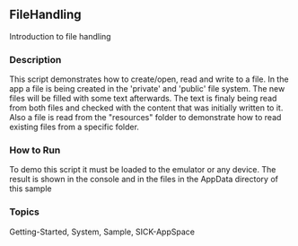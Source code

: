 ## FileHandling
Introduction to file handling

### Description
This script demonstrates how to create/open, read and write to a file.
In the app a file is being created in the 'private' and 'public' file system. 
The new files will be filled with some text afterwards. The text is finaly being read from both 
files and checked with the content that was initially written to it.
Also a file is read from the "resources" folder to demonstrate how to read existing files 
from a specific folder.

### How to Run
To demo this script it must be loaded to the emulator or any device. The result is
shown in the console and in the files in the AppData directory of this sample

### Topics
Getting-Started, System, Sample, SICK-AppSpace